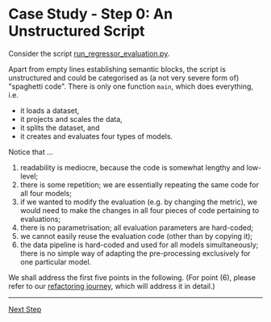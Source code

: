 # Case Study - Step 0: An Unstructured Script

Consider the script [run_regressor_evaluation.py](run_regressor_evaluation.py).

Apart from empty lines establishing semantic blocks, the script is unstructured and could be categorised as (a not very severe form of) "spaghetti code". 
There is only one function `main`, which does everything, i.e.

  * it loads a dataset,
  * it projects and scales the data,
  * it splits the dataset, and
  * it creates and evaluates four types of models.

Notice that ...

1. readability is mediocre, because the code is somewhat lengthy and low-level; 
2. there is some repetition; we are essentially repeating the same code for all four models;
3. if we wanted to modify the evaluation (e.g. by changing the metric), we would need to make the changes in all four pieces of code pertaining to evaluations;
4. there is no parametrisation; all evaluation parameters are hard-coded;
5. we cannot easily reuse the evaluation code (other than by copying it);
6. the data pipeline is hard-coded and used for all models simultaneously; there is no simple way of adapting the pre-processing exclusively for one particular model. 

We shall address the first five points in the following.
(For point (6), please refer to our [refactoring journey](../../refactoring-journey/README.md), which will address it in detail.)

<hr>

[Next Step](../02b-case-study-1-function-extraction/README.md)